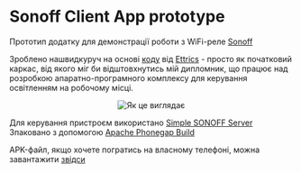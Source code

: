 # Sonoff Client App prototype
Прототип додатку для демонстрації роботи з WiFi-реле [Sonoff](http://sonoff.itead.cc/en/) 

Зроблено нашвидкуруч на основі [коду](https://codepen.io/ettrics/pen/ogRaRv) від [Ettrics](https://codepen.io/ettrics/) - просто як початковий каркас, від якого міг би відштовхнутись мій дипломник, що працює над розробкою апаратно-програмного комплексу для керування освітленням на робочому місці.

<center>
  
![Як це виглядає](https://raw.githubusercontent.com/liketaurus/Sonoff-client-app/master/Build/Sonoff-control.gif)

</center>

Для керування пристроєм використано [Simple SONOFF Server](https://github.com/mdopp/simple-sonoff-server)
Зпаковано з допомогою [Apache Phonegap Build](https://build.phonegap.com/)

APK-файл, якщо хочете погратись на власному телефоні, можна завантажити [звідси](https://github.com/liketaurus/Sonoff-client-app/blob/master/Build/SonoffControl-debug.apk?raw=true)
